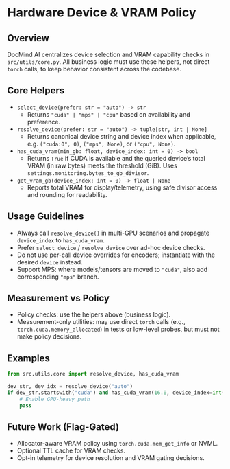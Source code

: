 # Hardware Device & VRAM Policy

## Overview

DocMind AI centralizes device selection and VRAM capability checks in `src/utils/core.py`.
All business logic must use these helpers, not direct `torch` calls, to keep behavior
consistent across the codebase.

## Core Helpers

- `select_device(prefer: str = "auto") -> str`
  - Returns `"cuda" | "mps" | "cpu"` based on availability and preference.
- `resolve_device(prefer: str = "auto") -> tuple[str, int | None]`
  - Returns canonical device string and device index when applicable, e.g. `("cuda:0", 0)`,
    `("mps", None)`, or `("cpu", None)`.
- `has_cuda_vram(min_gb: float, device_index: int = 0) -> bool`
  - Returns `True` if CUDA is available and the queried device’s total VRAM (in raw bytes)
    meets the threshold (GiB). Uses `settings.monitoring.bytes_to_gb_divisor`.
- `get_vram_gb(device_index: int = 0) -> float | None`
  - Reports total VRAM for display/telemetry, using safe divisor access and rounding for readability.

## Usage Guidelines

- Always call `resolve_device()` in multi-GPU scenarios and propagate `device_index` to `has_cuda_vram`.
- Prefer `select_device` / `resolve_device` over ad-hoc device checks.
- Do not use per-call device overrides for encoders; instantiate with the desired `device` instead.
- Support MPS: where models/tensors are moved to `"cuda"`, also add corresponding `"mps"` branch.

## Measurement vs Policy

- Policy checks: use the helpers above (business logic).
- Measurement-only utilities: may use direct `torch` calls (e.g., `torch.cuda.memory_allocated`)
  in tests or low-level probes, but must not make policy decisions.

## Examples

```python
from src.utils.core import resolve_device, has_cuda_vram

dev_str, dev_idx = resolve_device("auto")
if dev_str.startswith("cuda") and has_cuda_vram(16.0, device_index=int(dev_idx or 0)):
    # Enable GPU-heavy path
    pass
```

## Future Work (Flag-Gated)

- Allocator-aware VRAM policy using `torch.cuda.mem_get_info` or NVML.
- Optional TTL cache for VRAM checks.
- Opt-in telemetry for device resolution and VRAM gating decisions.
